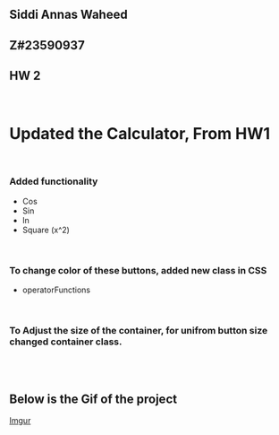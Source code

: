 ## Siddi Annas Waheed
## Z#23590937 
## HW 2


</br>

#  Updated the Calculator, From HW1     
 
  
</br>

### Added functionality 
* Cos 
* Sin
* ln
* Square (x^2)

</br>

### To change color of these buttons, added new class in CSS
* operatorFunctions

</br>

### To Adjust the size of the container, for unifrom button size changed container class.  

</br>
</br>

## Below is the Gif of the project

[Imgur](https://imgur.com/ocwsSIv)
